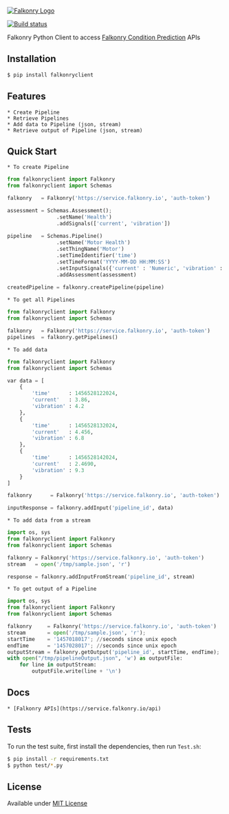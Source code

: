 [![Falkonry Logo](http://static1.squarespace.com/static/55a7df64e4b09f03368a7a78/t/569c6441ab281050fe32c18a/1453089858079/15-logo-transparent-h.png?format=500w)](http://falkonry.com/)

[![Build status](https://img.shields.io/travis/Falkonry/falkonry-python-client.svg?style=flat-square)](https://travis-ci.org/Falkonry/falkonry-python-client)

Falkonry Python Client to access [Falkonry Condition Prediction](falkonry.com) APIs

## Installation

```bash
$ pip install falkonryclient
```

## Features

    * Create Pipeline
    * Retrieve Pipelines
    * Add data to Pipeline (json, stream)
    * Retrieve output of Pipeline (json, stream)
    
## Quick Start

    * To create Pipeline
    
```python
from falkonryclient import Falkonry
from falkonryclient import Schemas

falkonry   = Falkonry('https://service.falkonry.io', 'auth-token')

assessment = Schemas.Assessment();
                .setName('Health')
                .addSignals(['current', 'vibration'])
                        
pipeline   = Schemas.Pipeline()
                .setName('Motor Health')
                .setThingName('Motor')
                .setTimeIdentifier('time')
                .setTimeFormat('YYYY-MM-DD HH:MM:SS')
                .setInputSignals({'current' : 'Numeric', 'vibration' : 'Numeric'})
                .addAssessment(assessment)
        
createdPipeline = falkonry.createPipeline(pipeline)
```

    * To get all Pipelines
    
```python
from falkonryclient import Falkonry
from falkonryclient import Schemas

falkonry   = Falkonry('https://service.falkonry.io', 'auth-token')
pipelines  = falkonry.getPipelines()
```

    * To add data
    
```python
from falkonryclient import Falkonry
from falkonryclient import Schemas

var data = [
    {
        'time'      : 1456528122024,
        'current'   : 3.86,
        'vibration' : 4.2
    },
    {
        'time'      : 1456528132024,
        'current'   : 4.456,
        'vibration' : 6.8
    },
    {
        'time'      : 1456528142024,
        'current'   : 2.4690,
        'vibration' : 9.3
    }
]

falkonry      = Falkonry('https://service.falkonry.io', 'auth-token')

inputResponse = falkonry.addInput('pipeline_id', data)
```

    * To add data from a stream
    
```python
import os, sys
from falkonryclient import Falkonry
from falkonryclient import Schemas

falkonry = Falkonry('https://service.falkonry.io', 'auth-token')
stream   = open('/tmp/sample.json', 'r')

response = falkonry.addInputFromStream('pipeline_id', stream)
```

    * To get output of a Pipeline
    
```python
import os, sys
from falkonryclient import Falkonry
from falkonryclient import Schemas

falkonry     = Falkonry('https://service.falkonry.io', 'auth-token')
stream       = open('/tmp/sample.json', 'r');
startTime    = '1457018017'; //seconds since unix epoch 
endTime      = '1457028017'; //seconds since unix epoch
outputStream = falkonry.getOutput('pipeline_id', startTime, endTime);
with open("/tmp/pipelineOutput.json", 'w') as outputFile:
    for line in outputStream:
        outputFile.write(line + '\n')
```

## Docs

    * [Falkonry APIs](https://service.falkonry.io/api)
     
## Tests

  To run the test suite, first install the dependencies, then run `Test.sh`:
  
```bash
$ pip install -r requirements.txt
$ python test/*.py
```

## License

  Available under [MIT License](LICENSE)
